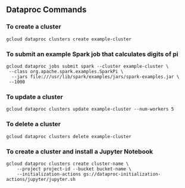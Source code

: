 ## Dataproc Commands

### To create a cluster    
`gcloud dataproc clusters create example-cluster`  

### To submit an example Spark job that calculates digits of pi   
`gcloud dataproc jobs submit spark --cluster example-cluster \`  
` --class org.apache.spark.examples.SparkPi \`  
`  --jars file:///usr/lib/spark/examples/jars/spark-examples.jar \`   
`  --1000 `

### To update a cluster  
`gcloud dataproc clusters update example-cluster --num-workers 5`

### To delete a cluster   
`gcloud dataproc clusters delete example-cluster`  

### To create a cluster and install a Jupyter Notebook 
```
gcloud dataproc clusters create cluster-name \
    --project project-id --bucket bucket-name \
    --initialization-actions gs://dataproc-initialization-actions/jupyter/jupyter.sh
```

